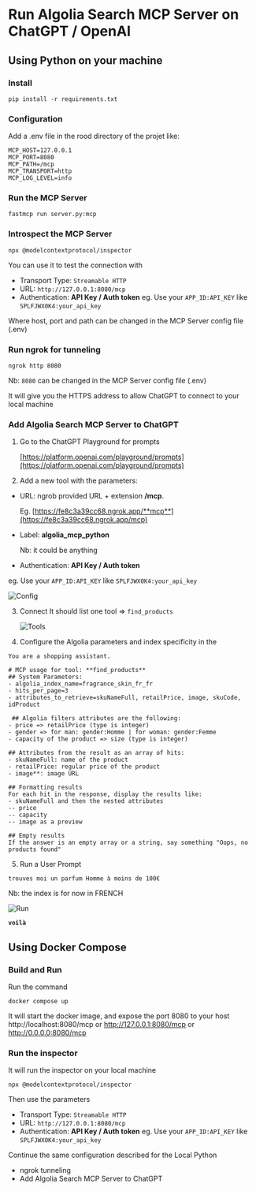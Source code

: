 # Run Algolia Search MCP Server on ChatGPT / OpenAI

## Using Python on your machine

### Install

```shell
pip install -r requirements.txt
```

### Configuration

Add a .env file in the rood directory of the projet like:

```
MCP_HOST=127.0.0.1
MCP_PORT=8080
MCP_PATH=/mcp
MCP_TRANSPORT=http
MCP_LOG_LEVEL=info
```

### Run the MCP Server

```shell
fastmcp run server.py:mcp
```

### Introspect the MCP Server

```
npx @modelcontextprotocol/inspector
```

You can use it to test the connection with

- Transport Type: `Streamable HTTP`
- URL: `http://127.0.0.1:8080/mcp`
- Authentication: **API Key / Auth token**
  eg. Use your `APP_ID:API_KEY` like `SPLFJWX0K4:your_api_key`

Where host, port and path can be changed in the MCP Server config file (.env)

### Run ngrok for tunneling

```
ngrok http 8080
```

Nb: `8080` can be changed in the MCP Server config file (.env)

It will give you the HTTPS address to allow ChatGPT to connect to your local machine

### Add Algolia Search MCP Server to ChatGPT

1. Go to the ChatGPT Playground for prompts

   [https://platform.openai.com/playground/prompts](https://platform.openai.com/playground/prompts)

2. Add a new tool with the parameters:

- URL: ngrob provided URL + extension **/mcp**.

  Eg. [https://fe8c3a39cc68.ngrok.app/**mcp**](https://fe8c3a39cc68.ngrok.app/mcp)

- Label: **algolia_mcp_python**

  Nb: it could be anything

- Authentication: **API Key / Auth token**

eg. Use your `APP_ID:API_KEY` like `SPLFJWX0K4:your_api_key`

![Config](images/connect.png)

3. Connect
   It should list one tool => `find_products`

   ![Tools](images/tools.png)

4. Configure the Algolia parameters and index specificity in the

```
You are a shopping assistant.

# MCP usage for tool: **find_products**
## System Parameters:
- algolia_index_name=fragrance_skin_fr_fr
- hits_per_page=3
- attributes_to_retrieve=skuNameFull, retailPrice, image, skuCode, idProduct

 ## Algolia filters attributes are the following:
- price => retailPrice (type is integer)
- gender => for man: gender:Homme | for woman: gender:Femme
- capacity of the product => size (type is integer)

## Attributes from the result as an array of hits:
- skuNameFull: name of the product
- retailPrice: regular price of the product
- image**: image URL

## Formatting results
For each hit in the response, display the results like:
- skuNameFull and then the nested attributes
-- price
-- capacity
-- image as a preview

## Empty results
If the answer is an empty array or a string, say something "Oops, no products found"
```

5. Run a User Prompt

```
trouves moi un parfum Homme à moins de 100€

```

Nb: the index is for now in FRENCH

![Run](images/run.png)

**`voilà`**

## Using Docker Compose

### Build and Run

Run the command

```
docker compose up
```

It will start the docker image, and expose the port 8080 to your host
http://localhost:8080/mcp
or
http://127.0.0.1:8080/mcp
or
http://0.0.0.0:8080/mcp

### Run the inspector

It will run the inspector on your local machine

```
npx @modelcontextprotocol/inspector
```

Then use the parameters

- Transport Type: `Streamable HTTP`
- URL: `http://127.0.0.1:8080/mcp`
- Authentication: **API Key / Auth token**
  eg. Use your `APP_ID:API_KEY` like `SPLFJWX0K4:your_api_key`

Continue the same configuration described for the Local Python

- ngrok tunneling
- Add Algolia Search MCP Server to ChatGPT
